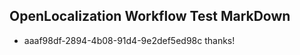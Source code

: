 ## OpenLocalization Workflow Test MarkDown
* aaaf98df-2894-4b08-91d4-9e2def5ed98c thanks!

<!--HONumber=Jul16_HO2-->


